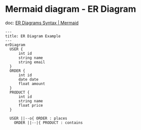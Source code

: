 # Mermaid diagram - ER Diagram

doc: [ER Diagrams Syntax \| Mermaid](https://mermaid.js.org/syntax/entityRelationshipDiagram.html)

```mermaid
---
title: ER Diagram Example
---
erDiagram
  USER {
      int id
      string name
      string email
  }
  ORDER {
      int id
      date date
      float amount
  }
  PRODUCT {
      int id
      string name
      float price
  }

  USER ||--o{ ORDER : places
    ORDER ||--|{ PRODUCT : contains
```
